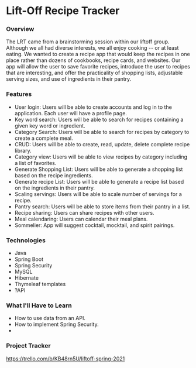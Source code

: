 # **Lift-Off Recipe Tracker**

### Overview
The LRT came from a brainstorming session within our liftoff group.  Although we all had diverse interests, we all enjoy cooking -- or at least eating.  We wanted to create a recipe app that would keep the recipes in one place rather than dozens of cookbooks, recipe cards, and websites.  Our app will allow the user to save favorite recipes, introduce the user to recipes that are interesting, and offer the practicality of shopping lists, adjustable serving sizes, and use of ingredients in their pantry.

### Features
* User login: Users will be able to create accounts and log in to the application.  Each user will have a profile page.
* Key word search: Users will be able to search for recipes containing a given key word or ingredient.
* Category Search: Users will be able to search for recipes by category to create a complete meal.
* CRUD: Users will be able to create, read, update, delete complete recipe library.
* Category view: Users will be able to view recipes by category including a list of favorites.
* Generate Shopping List: Users will be able to generate a shopping list based on the recipe ingredients.
* Generate recipe List: Users will be able to generate a recipe list based on the ingredients in their pantry.
* Scaling servings: Users will be able to scale number of servings for a recipe. 
* Pantry search: Users will be able to store items from their pantry in a list. 
* Recipe sharing: Users can share recipes with other users.
* Meal calendaring: Users can calendar their meal plans.
* Sommelier: App will suggest cocktail, mocktail, and spirit pairings.

### Technologies
* Java
* Spring Boot
* Spring Security
* MySQL
* Hibernate
* Thymeleaf templates
* ?API

### What I'll Have to Learn
* How to use data from an API.  
* How to implement Spring Security.
* 
### Project Tracker
https://trello.com/b/KB48rn5U/liftoff-spring-2021

